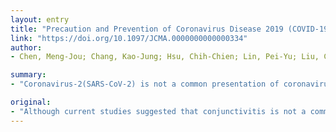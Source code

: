 ```yaml
---
layout: entry
title: "Precaution and Prevention of Coronavirus Disease 2019 (COVID-19) Infection in the Eye"
link: "https://doi.org/10.1097/JCMA.0000000000000334"
author:
- Chen, Meng-Jou; Chang, Kao-Jung; Hsu, Chih-Chien; Lin, Pei-Yu; Liu, Catherine Jui-Ling

summary:
- "Coronavirus-2(SARS-CoV-2) is not a common presentation of coronavirus disease 2019(COVID-19) Current studies suggest that conjunctivitis is not common presentation. Coronavirus had not yet been successfully cultured from tears or conjunctional swabs in humans. ophthalmologists and otolaryngologists died of COVID19 also raised concern on ocular transmission. Personal protective equipment should cover the mouth, nose, and eyes. Current studies have reported the presence of Severe Acute Respiratory Syndrome Coronavirus disease."

original:
- "Although current studies suggested that conjunctivitis is not a common presentation of coronavirus disease 2019(COVID-19), several studies have reported the presence of Severe Acute Respiratory Syndrome Coronavirus-2(SARS-CoV-2) in ocular secretions. Coronavirus had not yet been successfully cultured from tears or conjunctival swabs in humans, neither SARS-CoV-2 nor SARS-CoV. However, live feline coronavirus has been isolated from conjunctival swabs. In addition, infection of COVID-19 through unprotected eye exposure had been suspected in several articles. Reports of ophthalmologists and otolaryngologists died of COVID-19 also raised concern on ocular transmission. As a result, we strongly suggest that personal protective equipment (PPE) should cover the mouth, nose, and eyes of ophthalmologists, especially when conjunctivitis caused by SARS-CoV-2 is clinically indistinguishable from other viral follicular conjunctivitis."
---
```


